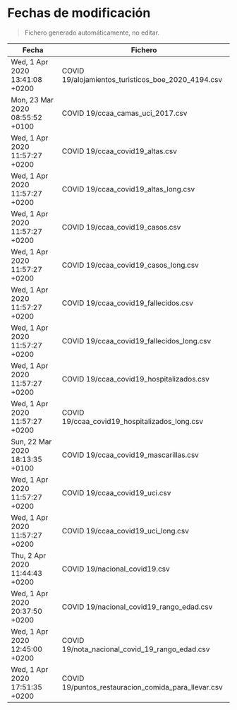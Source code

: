 # Fechas de modificación

> Fichero generado automáticamente, no editar.

| Fecha                           | Fichero                  |
|---------------------------------|--------------------------|
| Wed, 1 Apr 2020 13:41:08 +0200  | COVID 19/alojamientos_turisticos_boe_2020_4194.csv |
| Mon, 23 Mar 2020 08:55:52 +0100  | COVID 19/ccaa_camas_uci_2017.csv |
| Wed, 1 Apr 2020 11:57:27 +0200  | COVID 19/ccaa_covid19_altas.csv |
| Wed, 1 Apr 2020 11:57:27 +0200  | COVID 19/ccaa_covid19_altas_long.csv |
| Wed, 1 Apr 2020 11:57:27 +0200  | COVID 19/ccaa_covid19_casos.csv |
| Wed, 1 Apr 2020 11:57:27 +0200  | COVID 19/ccaa_covid19_casos_long.csv |
| Wed, 1 Apr 2020 11:57:27 +0200  | COVID 19/ccaa_covid19_fallecidos.csv |
| Wed, 1 Apr 2020 11:57:27 +0200  | COVID 19/ccaa_covid19_fallecidos_long.csv |
| Wed, 1 Apr 2020 11:57:27 +0200  | COVID 19/ccaa_covid19_hospitalizados.csv |
| Wed, 1 Apr 2020 11:57:27 +0200  | COVID 19/ccaa_covid19_hospitalizados_long.csv |
| Sun, 22 Mar 2020 18:13:35 +0100  | COVID 19/ccaa_covid19_mascarillas.csv |
| Wed, 1 Apr 2020 11:57:27 +0200  | COVID 19/ccaa_covid19_uci.csv |
| Wed, 1 Apr 2020 11:57:27 +0200  | COVID 19/ccaa_covid19_uci_long.csv |
| Thu, 2 Apr 2020 11:44:43 +0200  | COVID 19/nacional_covid19.csv |
| Wed, 1 Apr 2020 20:37:50 +0200  | COVID 19/nacional_covid19_rango_edad.csv |
| Wed, 1 Apr 2020 12:45:00 +0200  | COVID 19/nota_nacional_covid_19_rango_edad.csv |
| Wed, 1 Apr 2020 17:51:35 +0200  | COVID 19/puntos_restauracion_comida_para_llevar.csv |
